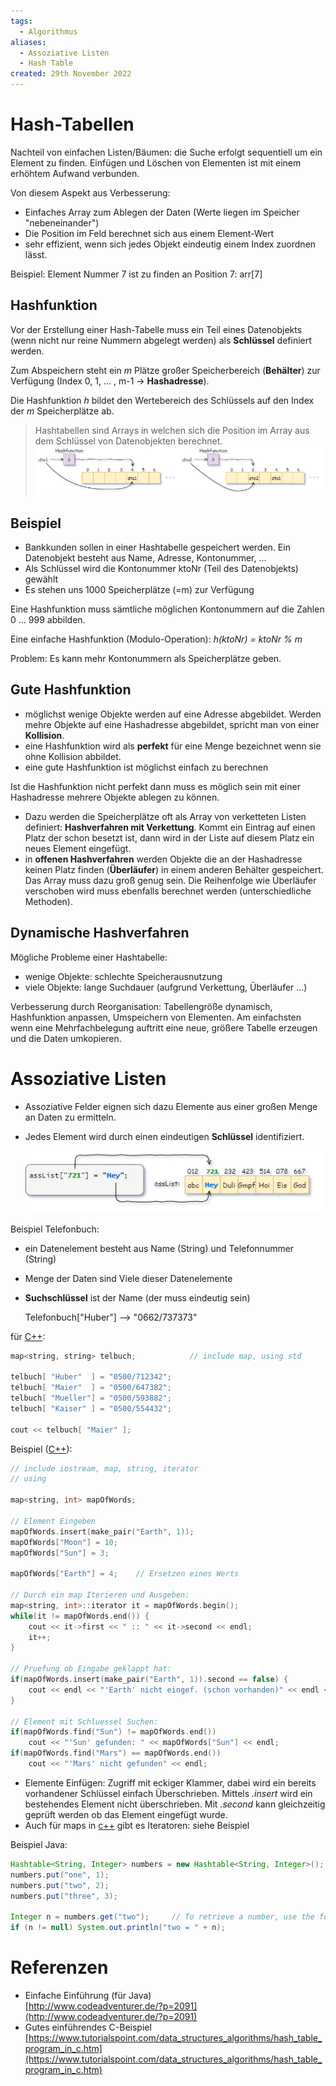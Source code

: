 ```yaml
---
tags:
  - Algorithmus
aliases:
  - Assoziative Listen
  - Hash Table
created: 29th November 2022
---
```


# Hash-Tabellen

Nachteil von einfachen Listen/Bäumen: die Suche erfolgt sequentiell um ein Element zu finden. Einfügen und Löschen von Elementen ist mit einem erhöhtem Aufwand verbunden.

Von diesem Aspekt aus Verbesserung:

- Einfaches Array zum Ablegen der Daten (Werte liegen im Speicher "nebeneinander")
- Die Position im Feld berechnet sich aus einem Element-Wert
- sehr effizient, wenn sich jedes Objekt eindeutig einem Index zuordnen lässt.

Beispiel: Element Nummer 7 ist zu finden an Position 7: arr[7]

## Hashfunktion

Vor der Erstellung einer Hash-Tabelle muss ein Teil eines Datenobjekts (wenn nicht nur reine Nummern abgelegt werden) als **Schlüssel** definiert werden. 

Zum Abspeichern steht ein $m$ Plätze großer Speicherbereich (**Behälter**) zur Verfügung (Index 0, 1, … , m-1 -> **Hashadresse**).

Die Hashfunktion $h$ bildet den Wertebereich des Schlüssels auf den Index der $m$ Speicherplätze ab.

> Hashtabellen sind Arrays in welchen sich die Position im Array aus dem Schlüssel von Datenobjekten berechnet.
![HashTable_01](../../HashTable_01.png)
## Beispiel

- Bankkunden sollen in einer Hashtabelle gespeichert werden. Ein Datenobjekt besteht aus Name, Adresse, Kontonummer, …
- Als Schlüssel wird die Kontonummer ktoNr (Teil des Datenobjekts) gewählt
- Es stehen uns 1000 Speicherplätze (=m) zur Verfügung

Eine Hashfunktion muss sämtliche möglichen Kontonummern auf die Zahlen 0 … 999 abbilden.

Eine einfache Hashfunktion (Modulo-Operation): *h(ktoNr) = ktoNr % m​*

Problem: Es kann mehr Kontonummern als Speicherplätze geben.

## Gute Hashfunktion

- möglichst wenige Objekte werden auf eine Adresse abgebildet. Werden mehre Objekte auf eine Hashadresse abgebildet, spricht man von einer **Kollision**.
- eine Hashfunktion wird als **perfekt** für eine Menge bezeichnet wenn sie ohne Kollision abbildet.
- eine gute Hashfunktion ist möglichst einfach zu berechnen

Ist die Hashfunktion nicht perfekt dann muss es möglich sein mit einer Hashadresse mehrere Objekte ablegen zu können.

- Dazu werden die Speicherplätze oft als Array von verketteten Listen definiert: **Hashverfahren mit Verkettung**. Kommt ein Eintrag auf einen Platz der schon besetzt ist, dann wird in der Liste auf diesem Platz ein neues Element eingefügt.
- in **offenen Hashverfahren** werden Objekte die an der Hashadresse keinen Platz finden (**Überläufer**) in einem anderen Behälter gespeichert. Das Array muss dazu groß genug sein. Die Reihenfolge wie Überläufer verschoben wird muss ebenfalls berechnet werden (unterschiedliche Methoden).

## Dynamische Hashverfahren

Mögliche Probleme einer Hashtabelle:

- wenige Objekte: schlechte Speicherausnutzung
- viele Objekte: lange Suchdauer (aufgrund Verkettung, Überläufer …)

Verbesserung durch Reorganisation: Tabellengröße dynamisch, Hashfunktion anpassen, Umspeichern von Elementen. Am einfachsten wenn eine Mehrfachbelegung auftritt eine neue, größere Tabelle erzeugen und die Daten umkopieren.

# Assoziative Listen

- Assoziative Felder eignen sich dazu Elemente aus einer großen Menge an Daten zu ermitteln.

- Jedes Element wird durch einen eindeutigen **Schlüssel** identifiziert.


  ![AssocList](assets/AssocList.png)

Beispiel Telefonbuch:

- ein Datenelement besteht aus Name (String) und Telefonnummer (String)

- Menge der Daten sind Viele dieser Datenelemente

- **Suchschlüssel** ist der Name (der muss eindeutig sein)

  Telefonbuch["Huber"] --> "0662/737373"

für [C++](../Cpp/{MOC}%20Cpp.md):

```c++
map<string, string> telbuch;			// include map, using std

telbuch[ "Huber"  ] = "0500/712342";
telbuch[ "Maier"  ] = "0500/647382";
telbuch[ "Mueller"] = "0500/593882";
telbuch[ "Kaiser" ] = "0500/554432";

cout << telbuch[ "Maier" ];
```

Beispiel ([C++](../Cpp/{MOC}%20Cpp.md)):

```c++
// include iostream, map, string, iterator
// using 

map<string, int> mapOfWords;

// Element Eingeben
mapOfWords.insert(make_pair("Earth", 1));
mapOfWords["Moon"] = 10;
mapOfWords["Sun"] = 3;

mapOfWords["Earth"] = 4;	// Ersetzen eines Werts

// Durch ein map Iterieren und Ausgeben:
map<string, int>::iterator it = mapOfWords.begin();
while(it != mapOfWords.end()) {
    cout << it->first << " :: " << it->second << endl;
    it++;
}

// Pruefung ob Eingabe geklappt hat:
if(mapOfWords.insert(make_pair("Earth", 1)).second == false) {
    cout << endl << "'Earth' nicht eingef. (schon vorhanden)" << endl << endl;
}

// Element mit Schluessel Suchen:
if(mapOfWords.find("Sun") != mapOfWords.end())
    cout << "'Sun' gefunden: " << mapOfWords["Sun"] << endl;
if(mapOfWords.find("Mars") == mapOfWords.end())
    cout << "'Mars' nicht gefunden" << endl;
```

- Elemente Einfügen: Zugriff mit eckiger Klammer, dabei wird ein bereits vorhandener Schlüssel einfach Überschrieben. Mittels *.insert* wird ein bestehendes Element nicht überschrieben. Mit *.second* kann gleichzeitig geprüft werden ob das Element eingefügt wurde.
- Auch für maps in [c++](../Cpp/{MOC}%20Cpp.md) gibt es Iteratoren: siehe Beispiel

Beispiel Java:

```java
Hashtable<String, Integer> numbers = new Hashtable<String, Integer>();
numbers.put("one", 1);
numbers.put("two", 2);
numbers.put("three", 3);

Integer n = numbers.get("two");		// To retrieve a number, use the following code:
if (n != null) System.out.println("two = " + n);
```

# Referenzen

- Einfache Einführung (für Java)  
  [http://www.codeadventurer.de/?p=2091](http://www.codeadventurer.de/?p=2091)
- Gutes einführendes C-Beispiel  
  [https://www.tutorialspoint.com/data_structures_algorithms/hash_table_program_in_c.htm](https://www.tutorialspoint.com/data_structures_algorithms/hash_table_program_in_c.htm)
